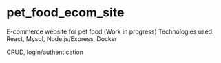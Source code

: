 # pet_food_ecom_site
E-commerce website for pet food (Work in progress) 
Technologies used: React, Mysql, Node.js/Express, Docker

CRUD, login/authentication
